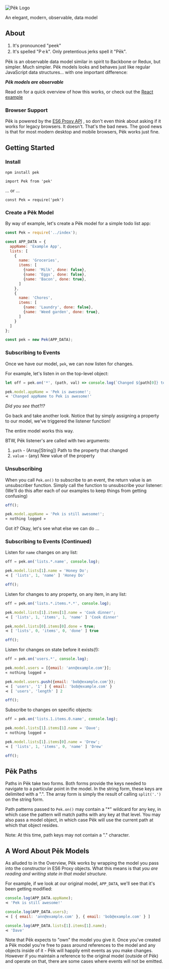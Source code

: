 ![P&emacr;k Logo](http://i.imgur.com/4ZQuhmQ.png)

An elegant, modern, observable, data model

## About

1. It's pronounced "peek"
2. It's spelled "Pｅk".  Only pretentious jerks spell it "P&emacr;k".

P&emacr;k is an observable data model similar in spirit to Backbone or Redux, but
simpler. Much simpler.  P&emacr;k models looks and behaves just like regular
JavaScript data structures... with one important difference:

***P&emacr;k models are observable***

Read on for a quick overview of how this works, or check out the [React example](react-example)

### Browser Support

P&emacr;k is powered by the [ES6 Proxy
API](https://developer.mozilla.org/en-US/docs/Web/JavaScript/Reference/Global_Objects/Proxy)
, so don't even think about asking if it works for legacy browsers.  It doesn't.
That's the bad news.  The good news is that for most modern desktop and mobile
browsers, P&emacr;k works just fine.

## Getting Started
### Install

`npm install pek`

`import Pek from 'pek'`

... or ...

`const Pek = require('pek')`

### Create a P&emacr;k Model

By way of example, let's create a P&emacr;k model for a simple todo list app:
```javascript
const Pek = require('../index');

const APP_DATA = {
  appName: 'Example App',
  lists: [
    {
      name: 'Groceries',
      items: [
        {name: 'Milk', done: false},
        {name: 'Eggs', done: false},
        {name: 'Bacon', done: true},
      ]
    },
    {
      name: 'Chores',
      items: [
        {name: 'Laundry', done: false},
        {name: 'Weed garden', done: true},
      ]
    }
  ]
};

const pek = new Pek(APP_DATA);
```
### Subscribing to Events

Once we have our model, `pek`, we can now listen for changes.

For example, let's listen in on the top-level object:
```javascript
let off = pek.on('*', (path, val) => console.log(`Changed ${path[0]} to ${val}`));

pek.model.appName = 'Pek is awesome!';
⋖ 'Changed appName to Pek is awesome!'
```
*Did you see that?!?*

Go back and take another look.   Notice that by simply assigning a property to
our model, we've triggered the listener function!

The entire model works this way.

BTW, P&emacr;k listener's are called with two arguments:
  1. `path` - (Array[String]) Path to the property that changed
  2. `value` - (any) New value of the property

### Unsubscribing

When you call `Pek.on()` to subscribe to an event, the return value is an unsubscriber function.  Simply call the function to unsubscribe your listener: (We'll do this after each of our examples to keep things from getting confusing)
```javascript
off();

pek.model.appName = 'Pek is still awesome!';
« nothing logged »
```
Got it?  Okay, let's see what else we can do ...

### Subscribing to Events (Continued)
Listen for `name` changes on any list:
```javascript
off = pek.on('lists.*.name', console.log);

pek.model.lists[1].name = 'Honey Do';
⋖ [ 'lists', 1, 'name' ] 'Honey Do'

off();
```
Listen for changes to any property, on any item, in any list:
```javascript
off = pek.on('lists.*.items.*.*', console.log);

pek.model.lists[1].items[1].name = 'Cook dinner';
⋖ [ 'lists', 1, 'items', 1, 'name' ] 'Cook dinner'

pek.model.lists[0].items[0].done = true;
⋖ [ 'lists', 0, 'items', 0, 'done' ] true

off();
```
Listen for changes on state before it exists(!):
```javascript
off = pek.on('users.*', console.log);

pek.model.users = [{email: 'ann@example.com'}];
« nothing logged »

pek.model.users.push({email: 'bob@example.com'});
⋖ [ 'users', '1' ] { email: 'bob@example.com' }
⋖ [ 'users', 'length' ] 2

off();
```
Subscribe to changes on specific objects:
```javascript
off = pek.on('lists.1.items.0.name', console.log);

pek.model.lists[1].items[1].name = 'Dave';
« nothing logged »

pek.model.lists[1].items[0].name = 'Drew';
⋖ [ 'lists', 1, 'items', 0, 'name' ] 'Drew'

off();
```
## P&emacr;k Paths

Paths in P&emacr;k take two forms.  Both forms provide the keys needed to navigate to
a particular point in the model.  In the string form, these keys are delimited
with a ".".  The array form is simply the result of calling `split('.')` on the string form.

Path patterns passed to `Pek.on()` may contain a "*" wildcard for any key, in
which case the pattern will match paths with any key at that level.  You may
also pass a model object, in which case P&emacr;k will use the current path at which that object resides.

Note: At this time, path keys may not contain a "." character.

## A Word About P&emacr;k Models

As alluded to in the Overview, P&emacr;k works by wrapping the model you pass into
the constructor in ES6 Proxy objects.  What this means is that *you are reading and writing state in that model structure*.

For example, if we look at our original model, `APP_DATA`, we'll see that it's been getting modified:
```javascript
console.log(APP_DATA.appName);
⋖ 'Pek is still awesome!'

console.log(APP_DATA.users);
⋖ [ { email: 'ann@example.com' }, { email: 'bob@example.com' } ]

console.log(APP_DATA.lists[1].items[1].name);
⋖ 'Dave'
```
Note that P&emacr;k expects to "own" the model you give it.  Once you've created a P&emacr;k model you're free to pass around references to the model and any objects inside of it - P&emacr;k will happily emit events as you make changes.  However if you maintain a reference to the original model (outside of P&emacr;k) and operate on that, there are some cases where events will not be emitted.
```